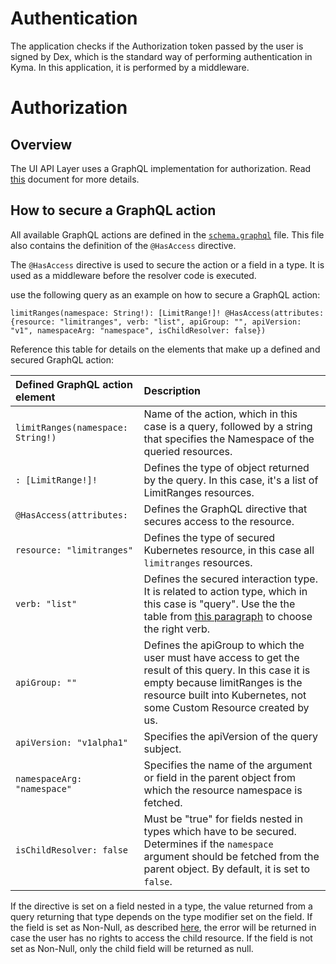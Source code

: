 # Authentication

The application checks if the Authorization token passed by the user is signed by Dex, which is the standard way of performing authentication in Kyma. In this application, it is performed by a middleware.

# Authorization

## Overview

The UI API Layer uses a GraphQL implementation for authorization. Read [this](https://kyma-project.io/docs/master/components/security#details-graphql) document for more details.

## How to secure a GraphQL action

All available GraphQL actions are defined in the [`schema.graphql`](../internal/gqlschema/schema.graphql) file. This file also contains the definition of the `@HasAccess` directive.

The `@HasAccess` directive is used to secure the action or a field in a type. It is used as a middleware before the resolver code is executed. 

use the following query as an example on how to secure a GraphQL action:
```
limitRanges(namespace: String!): [LimitRange!]! @HasAccess(attributes: {resource: "limitranges", verb: "list", apiGroup: "", apiVersion: "v1", namespaceArg: "namespace", isChildResolver: false})
```

Reference this table for details on the elements that make up a defined and secured GraphQL action:

| Defined GraphQL action element | Description |
|:----------|:------|
| `limitRanges(namespace: String!)` |  Name of the action, which in this case is a query, followed by a string that specifies the Namespace of the queried resources. |
| `: [LimitRange!]!` | Defines the type of object returned by the query. In this case, it's a list of LimitRanges resources. |
| `@HasAccess(attributes:` | Defines the GraphQL directive that secures access to the resource. |
| `resource: "limitranges"` | Defines the type of secured Kubernetes resource, in this case all `limitranges` resources. |
| `verb: "list"` | Defines the secured interaction type. It is related to action type, which in this case is "query". Use the the table from [this paragraph](https://kyma-project.io/docs/master/components/security#details-graphql) to choose the right verb. |
| `apiGroup: ""` | Defines the apiGroup to which the user must have access to get the result of this query. In this case it is empty because limitRanges is the resource built into Kubernetes, not some Custom Resource created by us. |
| `apiVersion: "v1alpha1"` | Specifies the apiVersion of the query subject. |
| `namespaceArg: "namespace"` | Specifies the name of the argument or field in the parent object from which the resource namespace is fetched. |
| `isChildResolver: false` | Must be "true" for fields nested in types which have to be secured. Determines if the `namespace` argument should be fetched from the parent object. By default, it is set to `false`. |

If the directive is set on a field nested in a type, the value returned from a query returning that type depends on the type modifier set on the field. If the field is set as Non-Null, as described [here](https://graphql.github.io/learn/schema/#lists-and-non-null), the error will be returned in case the user has no rights to access the child resource. If the field is not set as Non-Null, only the child field will be returned as null.
